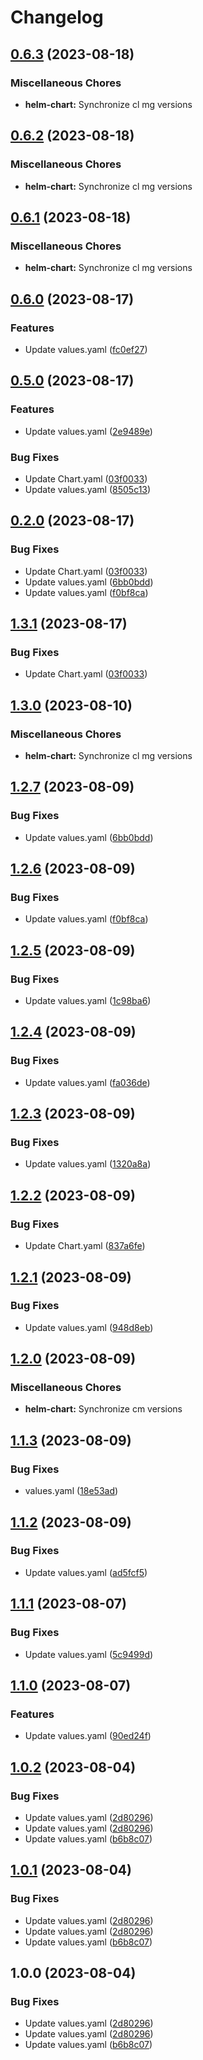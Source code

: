 # Changelog

## [0.6.3](https://github.com/dliskevch/rel/compare/helm-chart/0.6.2...helm-chart/0.6.3) (2023-08-18)


### Miscellaneous Chores

* **helm-chart:** Synchronize cl mg versions

## [0.6.2](https://github.com/dliskevch/rel/compare/helm-chart/0.6.1...helm-chart/0.6.2) (2023-08-18)


### Miscellaneous Chores

* **helm-chart:** Synchronize cl mg versions

## [0.6.1](https://github.com/dliskevch/rel/compare/helm-chart/0.6.0...helm-chart/0.6.1) (2023-08-18)


### Miscellaneous Chores

* **helm-chart:** Synchronize cl mg versions

## [0.6.0](https://github.com/dliskevch/rel/compare/helm-chart/0.5.0...helm-chart/0.6.0) (2023-08-17)


### Features

* Update values.yaml ([fc0ef27](https://github.com/dliskevch/rel/commit/fc0ef273c6eb825671bba7432bc3e22e9d1bc1b9))

## [0.5.0](https://github.com/dliskevch/rel/compare/helm-chart-v0.4.0...helm-chart/0.5.0) (2023-08-17)


### Features

* Update values.yaml ([2e9489e](https://github.com/dliskevch/rel/commit/2e9489ec59d7356b6a9e4b877a334415ead17c58))


### Bug Fixes

* Update Chart.yaml ([03f0033](https://github.com/dliskevch/rel/commit/03f00331eb449e0341fb476020eea2a89367f9c9))
* Update values.yaml ([8505c13](https://github.com/dliskevch/rel/commit/8505c13434399aa462a4c070af554926aa03acec))

## [0.2.0](https://github.com/dliskevch/rel/compare/helm-chart-v0.1.3...helm-chart/0.2.0) (2023-08-17)


### Bug Fixes

* Update Chart.yaml ([03f0033](https://github.com/dliskevch/rel/commit/03f00331eb449e0341fb476020eea2a89367f9c9))
* Update values.yaml ([6bb0bdd](https://github.com/dliskevch/rel/commit/6bb0bddc02070dda09cd92198c6076b09cbc2254))
* Update values.yaml ([f0bf8ca](https://github.com/dliskevch/rel/commit/f0bf8ca5d6d19437cb5ea0c894d87ddf4b858d6f))

## [1.3.1](https://github.com/dliskevch/rel/compare/helm-chart/1.3.0...helm-chart/1.3.1) (2023-08-17)


### Bug Fixes

* Update Chart.yaml ([03f0033](https://github.com/dliskevch/rel/commit/03f00331eb449e0341fb476020eea2a89367f9c9))

## [1.3.0](https://github.com/dliskevch/rel/compare/helm-chart/1.2.7...helm-chart/1.3.0) (2023-08-10)


### Miscellaneous Chores

* **helm-chart:** Synchronize cl mg versions

## [1.2.7](https://github.com/dliskevch/rel/compare/helm-chart/1.2.6...helm-chart/1.2.7) (2023-08-09)


### Bug Fixes

* Update values.yaml ([6bb0bdd](https://github.com/dliskevch/rel/commit/6bb0bddc02070dda09cd92198c6076b09cbc2254))

## [1.2.6](https://github.com/dliskevch/rel/compare/helm-chart/1.2.5...helm-chart/1.2.6) (2023-08-09)


### Bug Fixes

* Update values.yaml ([f0bf8ca](https://github.com/dliskevch/rel/commit/f0bf8ca5d6d19437cb5ea0c894d87ddf4b858d6f))

## [1.2.5](https://github.com/dliskevch/rel/compare/helm-chart/1.2.4...helm-chart/1.2.5) (2023-08-09)


### Bug Fixes

* Update values.yaml ([1c98ba6](https://github.com/dliskevch/rel/commit/1c98ba6fd0e9af1664db5aa3e906b45aa5c4f055))

## [1.2.4](https://github.com/dliskevch/rel/compare/helm-chart/1.2.3...helm-chart/1.2.4) (2023-08-09)


### Bug Fixes

* Update values.yaml ([fa036de](https://github.com/dliskevch/rel/commit/fa036deaa6a94ee344d9be9eaaa7d377d035d7d5))

## [1.2.3](https://github.com/dliskevch/rel/compare/helm-chart/1.2.2...helm-chart/1.2.3) (2023-08-09)


### Bug Fixes

* Update values.yaml ([1320a8a](https://github.com/dliskevch/rel/commit/1320a8aca6ab9c543b09a5473af259bf3ae1dbe6))

## [1.2.2](https://github.com/dliskevch/rel/compare/helm-chart/1.2.1...helm-chart/1.2.2) (2023-08-09)


### Bug Fixes

* Update Chart.yaml ([837a6fe](https://github.com/dliskevch/rel/commit/837a6fef0da09f3fc16fd764d924d0f9f4e8c9b5))

## [1.2.1](https://github.com/dliskevch/rel/compare/helm-chart/1.2.0...helm-chart/1.2.1) (2023-08-09)


### Bug Fixes

* Update values.yaml ([948d8eb](https://github.com/dliskevch/rel/commit/948d8ebacb51ea0777db5c97d47c3629ec6eb55d))

## [1.2.0](https://github.com/dliskevch/rel/compare/helm-chart/1.1.3...helm-chart/1.2.0) (2023-08-09)


### Miscellaneous Chores

* **helm-chart:** Synchronize cm versions

## [1.1.3](https://github.com/dliskevch/rel/compare/helm-chart/1.1.2...helm-chart/1.1.3) (2023-08-09)


### Bug Fixes

* values.yaml ([18e53ad](https://github.com/dliskevch/rel/commit/18e53ad5b08451121dd5da6e73dcbdee450e6d86))

## [1.1.2](https://github.com/dliskevch/rel/compare/helm-chart/1.1.1...helm-chart/1.1.2) (2023-08-09)


### Bug Fixes

* Update values.yaml ([ad5fcf5](https://github.com/dliskevch/rel/commit/ad5fcf53252d9eb815e99b0373be697f83fab566))

## [1.1.1](https://github.com/dliskevch/rel/compare/helm-chart/1.1.0...helm-chart/1.1.1) (2023-08-07)


### Bug Fixes

* Update values.yaml ([5c9499d](https://github.com/dliskevch/rel/commit/5c9499d5bd2eec7224cec2556d35fd525f8b826a))

## [1.1.0](https://github.com/dliskevch/rel/compare/helm-chart/1.0.2...helm-chart/1.1.0) (2023-08-07)


### Features

* Update values.yaml ([90ed24f](https://github.com/dliskevch/rel/commit/90ed24f759dd1b6b5909b8fa9da0b9ac9a0b1c71))

## [1.0.2](https://github.com/dliskevch/rel/compare/helm-chart-v1.0.1...helm-chart/1.0.2) (2023-08-04)


### Bug Fixes

* Update values.yaml ([2d80296](https://github.com/dliskevch/rel/commit/2d802968ec70d2dbfa0be06a12fc84171cd0b78a))
* Update values.yaml ([2d80296](https://github.com/dliskevch/rel/commit/2d802968ec70d2dbfa0be06a12fc84171cd0b78a))
* Update values.yaml ([b6b8c07](https://github.com/dliskevch/rel/commit/b6b8c079f13cc8599933913847913f4ccdb7190c))

## [1.0.1](https://github.com/dliskevch/rel/compare/helm-chart-v1.0.0...helm-chart/1.0.1) (2023-08-04)


### Bug Fixes

* Update values.yaml ([2d80296](https://github.com/dliskevch/rel/commit/2d802968ec70d2dbfa0be06a12fc84171cd0b78a))
* Update values.yaml ([2d80296](https://github.com/dliskevch/rel/commit/2d802968ec70d2dbfa0be06a12fc84171cd0b78a))
* Update values.yaml ([b6b8c07](https://github.com/dliskevch/rel/commit/b6b8c079f13cc8599933913847913f4ccdb7190c))

## 1.0.0 (2023-08-04)


### Bug Fixes

* Update values.yaml ([2d80296](https://github.com/dliskevch/rel/commit/2d802968ec70d2dbfa0be06a12fc84171cd0b78a))
* Update values.yaml ([2d80296](https://github.com/dliskevch/rel/commit/2d802968ec70d2dbfa0be06a12fc84171cd0b78a))
* Update values.yaml ([b6b8c07](https://github.com/dliskevch/rel/commit/b6b8c079f13cc8599933913847913f4ccdb7190c))
